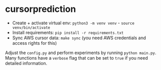 # cursorprediction

- Create + activate virtual env: `python3 -m venv venv` - `source venv/bin/activate`
- Install requirements: `pip install -r requirements.txt`
- Sync AWS cursor data: `make sync` (you need AWS credentials and access rights for this)

Adjust the `config.py` and perform experiments by running `python main.py`.
Many functions have a `verbose` flag that can be set to `true` if you need detailed information.